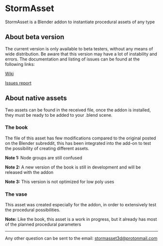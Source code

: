 # StormAsset

StormAsset is a Blender addon to instantiate procedural assets of any type


## About beta version

The current version is only available to beta testers, without any means of wide distribution.
Be aware that this version may have a lot of instability and errors.
The documentation and listing of issues can be found at the following links:

[Wiki](https://github.com/stormteller3d/stormasset/wiki)

[Issues report](https://github.com/stormteller3d/stormasset/issues)



## About native assets

Two assets can be found in the received file, once the addon is installed, they must be ready to be added to your .blend scene.


### The book 

The file of this asset has few modifications compared to the original posted on the Blender subreddit, this has been integrated into the add-on to test the possibility of creating different assets.

**Note 1:** Node groups are still confused

**Note 2:** A new version of the book is still in development and will be released with the addon

**Note 3:** This version is not optimized for low poly uses


### The vase

This asset was created especially for the addon, in order to extensively test the procedural possibilities.

**Note:** Like the book, this asset is a work in progress, but it already has most of the planned procedural parameters

------------------------------------------------------------

Any other question can be sent to the email:
stormasset3d@protonmail.com
